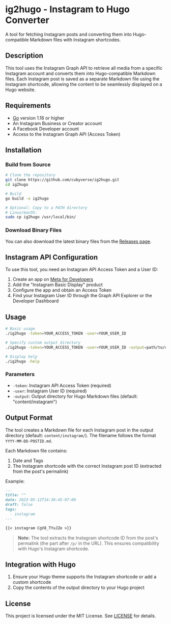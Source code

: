 # ig2hugo - Instagram to Hugo Converter

A tool for fetching Instagram posts and converting them into Hugo-compatible Markdown files with Instagram shortcodes.

## Description

This tool uses the Instagram Graph API to retrieve all media from a specific Instagram account and converts them into Hugo-compatible Markdown files. Each Instagram post is saved as a separate Markdown file using the Instagram shortcode, allowing the content to be seamlessly displayed on a Hugo website.

## Requirements

- [Go](https://golang.org/dl/) version 1.16 or higher
- An Instagram Business or Creator account
- A Facebook Developer account
- Access to the Instagram Graph API (Access Token)

## Installation

### Build from Source

```bash
# Clone the repository
git clone https://github.com/cubyverse/ig2hugo.git
cd ig2hugo

# Build
go build -o ig2hugo

# Optional: Copy to a PATH directory
# Linux/macOS:
sudo cp ig2hugo /usr/local/bin/
```

### Download Binary Files

You can also download the latest binary files from the [Releases page](https://github.com/cubyverse/ig2hugo/releases).

## Instagram API Configuration

To use this tool, you need an Instagram API Access Token and a User ID:

1. Create an app on [Meta for Developers](https://developers.facebook.com/)
2. Add the "Instagram Basic Display" product
3. Configure the app and obtain an Access Token
4. Find your Instagram User ID through the Graph API Explorer or the Developer Dashboard

## Usage

```bash
# Basic usage
./ig2hugo -token=YOUR_ACCESS_TOKEN -user=YOUR_USER_ID

# Specify custom output directory
./ig2hugo -token=YOUR_ACCESS_TOKEN -user=YOUR_USER_ID -output=path/to/output

# Display help
./ig2hugo -help
```

### Parameters

- `-token`: Instagram API Access Token (required)
- `-user`: Instagram User ID (required)
- `-output`: Output directory for Hugo Markdown files (default: "content/instagram")

## Output Format

The tool creates a Markdown file for each Instagram post in the output directory (default: `content/instagram/`). The filename follows the format `YYYY-MM-DD-POSTID.md`.

Each Markdown file contains:

1. Date and Tags
2. The Instagram shortcode with the correct Instagram post ID (extracted from the post's permalink)

Example:

```markdown
---
title: ""
date: 2023-05-12T14:30:45-07:00
draft: false
tags:
  - instagram
---

{{< instagram CgV8_TYuJZe >}}

```

> **Note:** The tool extracts the Instagram shortcode ID from the post's permalink (the part after `/p/` in the URL). This ensures compatibility with Hugo's Instagram shortcode.

## Integration with Hugo

1. Ensure your Hugo theme supports the Instagram shortcode or add a custom shortcode
2. Copy the contents of the output directory to your Hugo project

## License

This project is licensed under the MIT License. See [LICENSE](LICENSE) for details. 
